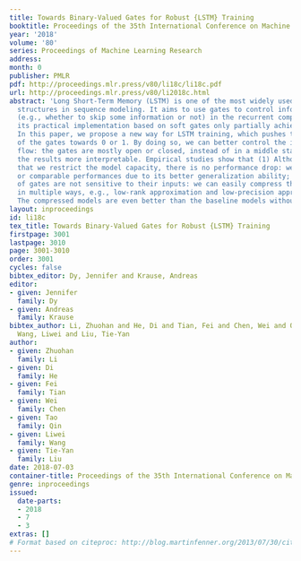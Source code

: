 ```yaml
---
title: Towards Binary-Valued Gates for Robust {LSTM} Training
booktitle: Proceedings of the 35th International Conference on Machine Learning
year: '2018'
volume: '80'
series: Proceedings of Machine Learning Research
address: 
month: 0
publisher: PMLR
pdf: http://proceedings.mlr.press/v80/li18c/li18c.pdf
url: http://proceedings.mlr.press/v80/li2018c.html
abstract: 'Long Short-Term Memory (LSTM) is one of the most widely used recurrent
  structures in sequence modeling. It aims to use gates to control information flow
  (e.g., whether to skip some information or not) in the recurrent computations, although
  its practical implementation based on soft gates only partially achieves this goal.
  In this paper, we propose a new way for LSTM training, which pushes the output values
  of the gates towards 0 or 1. By doing so, we can better control the information
  flow: the gates are mostly open or closed, instead of in a middle state, which makes
  the results more interpretable. Empirical studies show that (1) Although it seems
  that we restrict the model capacity, there is no performance drop: we achieve better
  or comparable performances due to its better generalization ability; (2) The outputs
  of gates are not sensitive to their inputs: we can easily compress the LSTM unit
  in multiple ways, e.g., low-rank approximation and low-precision approximation.
  The compressed models are even better than the baseline models without compression.'
layout: inproceedings
id: li18c
tex_title: Towards Binary-Valued Gates for Robust {LSTM} Training
firstpage: 3001
lastpage: 3010
page: 3001-3010
order: 3001
cycles: false
bibtex_editor: Dy, Jennifer and Krause, Andreas
editor:
- given: Jennifer
  family: Dy
- given: Andreas
  family: Krause
bibtex_author: Li, Zhuohan and He, Di and Tian, Fei and Chen, Wei and Qin, Tao and
  Wang, Liwei and Liu, Tie-Yan
author:
- given: Zhuohan
  family: Li
- given: Di
  family: He
- given: Fei
  family: Tian
- given: Wei
  family: Chen
- given: Tao
  family: Qin
- given: Liwei
  family: Wang
- given: Tie-Yan
  family: Liu
date: 2018-07-03
container-title: Proceedings of the 35th International Conference on Machine Learning
genre: inproceedings
issued:
  date-parts:
  - 2018
  - 7
  - 3
extras: []
# Format based on citeproc: http://blog.martinfenner.org/2013/07/30/citeproc-yaml-for-bibliographies/
---
```

